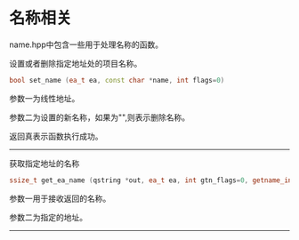 # 名称相关

name.hpp中包含一些用于处理名称的函数。



设置或者删除指定地址处的项目名称。

```c++
bool set_name (ea_t ea, const char *name, int flags=0)
```

参数一为线性地址。

参数二为设置的新名称，如果为"",则表示删除名称。

返回真表示函数执行成功。

------

获取指定地址的名称

```c++
ssize_t get_ea_name (qstring *out, ea_t ea, int gtn_flags=0, getname_info_t *gtni=NULL)
```

参数一用于接收返回的名称。

参数二为指定的地址。

------

